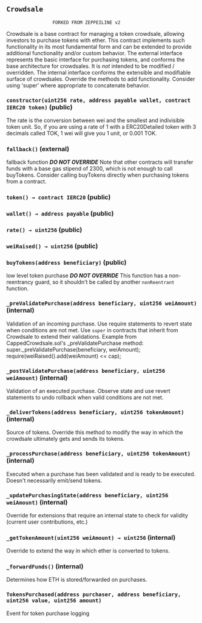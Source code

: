 ## `Crowdsale`

                     FORKED FROM ZEPPEILINE v2


Crowdsale is a base contract for managing a token crowdsale,
allowing investors to purchase tokens with ether. This contract implements
such functionality in its most fundamental form and can be extended to provide additional
functionality and/or custom behavior.
The external interface represents the basic interface for purchasing tokens, and conforms
the base architecture for crowdsales. It is *not* intended to be modified / overridden.
The internal interface conforms the extensible and modifiable surface of crowdsales. Override
the methods to add functionality. Consider using 'super' where appropriate to concatenate
behavior.


### `constructor(uint256 rate, address payable wallet, contract IERC20 token)` (public)



The rate is the conversion between wei and the smallest and indivisible
token unit. So, if you are using a rate of 1 with a ERC20Detailed token
with 3 decimals called TOK, 1 wei will give you 1 unit, or 0.001 TOK.


### `fallback()` (external)



fallback function ***DO NOT OVERRIDE***
Note that other contracts will transfer funds with a base gas stipend
of 2300, which is not enough to call buyTokens. Consider calling
buyTokens directly when purchasing tokens from a contract.

### `token() → contract IERC20` (public)





### `wallet() → address payable` (public)





### `rate() → uint256` (public)





### `weiRaised() → uint256` (public)





### `buyTokens(address beneficiary)` (public)



low level token purchase ***DO NOT OVERRIDE***
This function has a non-reentrancy guard, so it shouldn't be called by
another `nonReentrant` function.


### `_preValidatePurchase(address beneficiary, uint256 weiAmount)` (internal)



Validation of an incoming purchase. Use require statements to revert state when conditions are not met.
Use `super` in contracts that inherit from Crowdsale to extend their validations.
Example from CappedCrowdsale.sol's _preValidatePurchase method:
    super._preValidatePurchase(beneficiary, weiAmount);
    require(weiRaised().add(weiAmount) <= cap);


### `_postValidatePurchase(address beneficiary, uint256 weiAmount)` (internal)



Validation of an executed purchase. Observe state and use revert statements to undo rollback when valid
conditions are not met.


### `_deliverTokens(address beneficiary, uint256 tokenAmount)` (internal)



Source of tokens. Override this method to modify the way in which the crowdsale ultimately gets and sends
its tokens.


### `_processPurchase(address beneficiary, uint256 tokenAmount)` (internal)



Executed when a purchase has been validated and is ready to be executed. Doesn't necessarily emit/send
tokens.


### `_updatePurchasingState(address beneficiary, uint256 weiAmount)` (internal)



Override for extensions that require an internal state to check for validity (current user contributions,
etc.)


### `_getTokenAmount(uint256 weiAmount) → uint256` (internal)



Override to extend the way in which ether is converted to tokens.


### `_forwardFunds()` (internal)



Determines how ETH is stored/forwarded on purchases.


### `TokensPurchased(address purchaser, address beneficiary, uint256 value, uint256 amount)`

Event for token purchase logging




